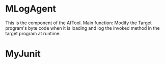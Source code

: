# MLogAgent

This is the component of the AfTool.
Main function: Modify the Target program's byte code when it is loading 
and log the invoked method in the target program at runtime.

# MyJunit
